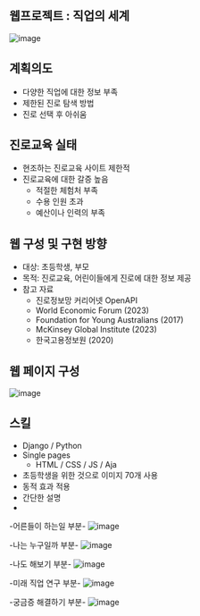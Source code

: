 ## 웹프로젝트 : 직업의 세계
![image](https://github.com/Minji4/dj_project/assets/102903527/440a6028-42d3-4f78-8fb7-47869644c313)

## 계획의도
- 다양한 직업에 대한 정보 부족
- 제한된 진로 탐색 방법
- 진로 선택 후 아쉬움

## 진로교육 실태
- 현조하는 진로교육 사이트 제한적
- 진로교육에 대한 갈증 높음
   - 적절한 체험처 부족
   - 수용 인원 초과
   - 예산이나 인력의 부족

## 웹 구성 및 구현 방향
- 대상: 초등학생, 부모
- 목적: 진로교육, 어린이들에게 진로에 대한 정보 제공
- 참고 자료
  - 진로정보망 커리어넷 OpenAPI
  - World Economic Forum (2023)
  - Foundation for Young Australians (2017)
  - McKinsey Global Institute (2023)
  - 한국고용정보원 (2020)

## 웹 페이지 구성
![image](https://github.com/Minji4/dj_project/assets/102903527/7b9fe6b9-2841-4e9f-a819-6fa2d473b591)

## 스킬
- Django / Python
- Single pages
  - HTML / CSS / JS / Aja
- 초등학생을 위한 것으로 이미지 70개 사용
- 동적 효과 적용
- 간단한 설명
- 
-어른들이 하는일 부분-
![image](https://github.com/Minji4/dj_project/assets/102903527/be5e4f31-96b3-44ef-90f1-d27f58f64d1e)

-나는 누구일까 부분-
![image](https://github.com/Minji4/dj_project/assets/102903527/f0558d9d-6f94-4c7d-bfdd-12498eefc4c9)

-나도 해보기 부분-
![image](https://github.com/Minji4/dj_project/assets/102903527/fc711733-d8d2-49a4-8672-2263c36c74f6)

-미래 직업 연구 부분-
![image](https://github.com/Minji4/dj_project/assets/102903527/1e1d9229-303b-45bc-8fde-0d2099fd0a64)

-궁금증 해결하기 부분-
![image](https://github.com/Minji4/dj_project/assets/102903527/7c05e086-224a-4a3e-93c8-a7ce733a176d)
